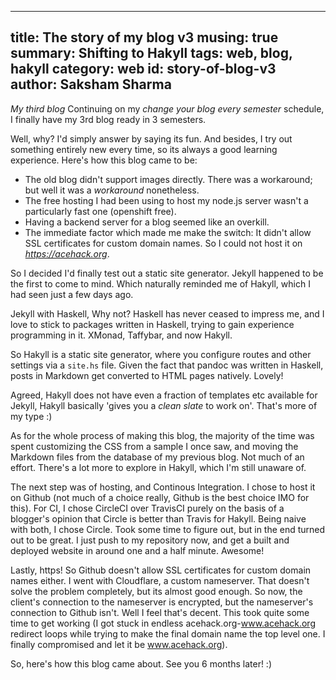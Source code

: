 -------
title: The story of my blog v3
musing: true
summary: Shifting to Hakyll
tags: web, blog, hakyll
category: web
id: story-of-blog-v3
author: Saksham Sharma
-------

*My third blog*
Continuing on my *change your blog every semester* schedule, I finally have my 3rd blog ready in 3 semesters.

Well, why? I'd simply answer by saying its fun. And besides, I try out something entirely new every time, so its always a good learning experience. Here's how this blog came to be:

- The old blog didn't support images directly. There was a workaround; but well it was a *workaround* nonetheless.
- The free hosting I had been using to host my node.js server wasn't a particularly fast one (openshift free).
- Having a backend server for a blog seemed like an overkill.
- The immediate factor which made me make the switch: It didn't allow SSL certificates for custom domain names. So I could not host it on *https://acehack.org*.

So I decided I'd finally test out a static site generator. Jekyll happened to be the first to come to mind. Which naturally reminded me of Hakyll, which I had seen just a few days ago.

Jekyll with Haskell, Why not? Haskell has never ceased to impress me, and I love to stick to packages written in Haskell, trying to gain experience programming in it. XMonad, Taffybar, and now Hakyll.

So Hakyll is a static site generator, where you configure routes and other settings via a `site.hs` file. Given the fact that pandoc was written in Haskell, posts in Markdown get converted to HTML pages natively. Lovely!

Agreed, Hakyll does not have even a fraction of templates etc available for Jekyll, Hakyll basically 'gives you a *clean slate* to work on'. That's more of my type :)

As for the whole process of making this blog, the majority of the time was spent customizing the CSS from a sample I once saw, and moving the Markdown files from the database of my previous blog. Not much of an effort.
There's a lot more to explore in Hakyll, which I'm still unaware of.

The next step was of hosting, and Continous Integration. I chose to host it on Github (not much of a choice really, Github is the best choice IMO for this). For CI, I chose CircleCI over TravisCI purely on the basis of a blogger's opinion that Circle is better than Travis for Hakyll. Being naive with both, I chose Circle. Took some time to figure out, but in the end turned out to be great. I just push to my repository now, and get a built and deployed website in around one and a half minute. Awesome!

Lastly, https! So Github doesn't allow SSL certificates for custom domain names either. I went with Cloudflare, a custom nameserver. That doesn't solve the problem completely, but its almost good enough. So now, the client's connection to the nameserver is encrypted, but the nameserver's connection to Github isn't. Well I feel that's decent. This took quite some time to get working (I got stuck in endless acehack.org-www.acehack.org redirect loops while trying to make the final domain name the top level one. I finally compromised and let it be www.acehack.org).

So, here's how this blog came about. See you 6 months later! :)
